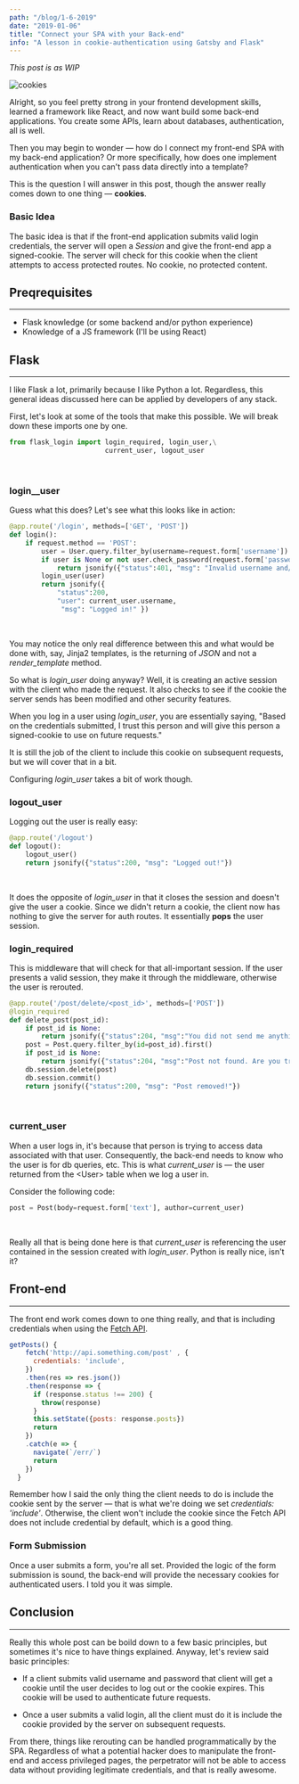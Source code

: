 ```yaml
---
path: "/blog/1-6-2019"
date: "2019-01-06"
title: "Connect your SPA with your Back-end"
info: "A lesson in cookie-authentication using Gatsby and Flask"
--- 
```


*This post is as WIP*

![cookies](https://images.unsplash.com/photo-1512668033346-09cfb0d8597b?ixlib=rb-1.2.1&ixid=eyJhcHBfaWQiOjEyMDd9&auto=format&fit=crop&w=700&q=60)

Alright, so you feel pretty strong in your frontend development skills, learned a framework like React, and now want build some back-end applications. You create some APIs, learn about databases, authentication, all is well.

Then you may begin to wonder &mdash; how do I connect my front-end SPA with my back-end application? Or more specifically, how does one implement authentication when you can't pass data directly into a template?

This is the question I will answer in this post, though the answer really comes down to one thing &mdash; **cookies**.

### Basic Idea
The basic idea is that if the front-end application submits valid login credentials, the server will open a *Session* and give the front-end app a signed-cookie. The server will check for this cookie when the client attempts to access protected routes. No cookie, no protected content.

## Preqrequisites
---
- Flask knowledge (or some backend and/or python experience)
- Knowledge of a JS framework (I'll be using React)

## Flask
---
I like Flask a lot, primarily because I like Python a lot. Regardless, this general ideas discussed here can be applied by developers of any stack.

First, let's look at some of the tools that make this possible. We will break down these imports one by one.

```python
from flask_login import login_required, login_user,\
                        current_user, logout_user
```
<br />

### login__user
Guess what this does? Let's see what this looks like in action:
 
```python
@app.route('/login', methods=['GET', 'POST'])
def login():
    if request.method == 'POST':
        user = User.query.filter_by(username=request.form['username']).first()
        if user is None or not user.check_password(request.form['password']):
            return jsonify({"status":401, "msg": "Invalid username and/or password" }), 401  
        login_user(user)        
        return jsonify({
            "status":200, 
            "user": current_user.username,            
             "msg": "Logged in!" })
```
<br />

You may notice the only real difference between this and what would be done with, say, Jinja2 templates, is the returning of *JSON* and not a *render_template* method. 

So what is *login_user* doing anyway? Well, it is creating an active session with the client who made the request. It also checks to see if the cookie the server sends has been modified and other security features.

When you log in a user using *login_user*, you are essentially saying, "Based on the credentials submitted, I trust this person and will give this person a signed-cookie to use on future requests."

It is still the job of the client to include this cookie on subsequent requests, but we will cover that in a bit.

Configuring *login_user* takes a bit of work though. 

### logout_user
Logging out the user is really easy:
```python
@app.route('/logout')
def logout():
    logout_user()
    return jsonify({"status":200, "msg": "Logged out!"})
```
<br />

It does the opposite of *login_user* in that it closes the session and doesn't give the user a cookie. Since we didn't return a cookie, the client now has nothing to give the server for auth routes. It essentially **pops** the user session.

### login_required
This is middleware that will check for that all-important session. If the user presents a valid session, they make it through the middleware, otherwise the user is rerouted.

```python
@app.route('/post/delete/<post_id>', methods=['POST'])
@login_required
def delete_post(post_id):    
    if post_id is None:
        return jsonify({"status":204, "msg":"You did not send me anything"})
    post = Post.query.filter_by(id=post_id).first()
    if post_id is None:
        return jsonify({"status":204, "msg":"Post not found. Are you trying to break me?"})
    db.session.delete(post)
    db.session.commit()
    return jsonify({"status":200, "msg": "Post removed!"})
```
<br />

### current_user

When a user logs in, it's because that person is trying to access data associated with that user. Consequently, the back-end needs to know who the user is for db queries, etc. This is what *current_user* is &mdash; the user returned from the \<User> table when we log a user in.     

Consider the following code:

```python
post = Post(body=request.form['text'], author=current_user)
```
<br />

Really all that is being done here is that *current_user* is referencing the user contained in the session created with *login_user*. Python is really nice, isn't it?

## Front-end
---
The front end work comes down to one thing really, and that is including credentials when using the [Fetch API](https://developer.mozilla.org/en-US/docs/Web/API/Fetch_API).

```javascript
getPosts() {
    fetch('http://api.something.com/post' , {      
      credentials: 'include',
    })
    .then(res => res.json())
    .then(response => {            
      if (response.status !== 200) {
        throw(response)
      }      
      this.setState({posts: response.posts})            
      return 
    })
    .catch(e => {      
      navigate(`/err/`)
      return 
    })
  }
```

Remember how I said the only thing the client needs to do is include the cookie sent by the server &mdash; that is what we're doing we set *credentials: 'include'*. Otherwise, the client won't include the cookie since the Fetch API does not include credential by default, which is a good thing.

### Form Submission
Once a user submits a form, you're all set. Provided the logic of the form submission is sound, the back-end will provide the necessary cookies for authenticated users. I told you it was simple.

## Conclusion
---

Really this whole post can be boild down to a few basic principles, but sometimes it's nice to have things explained. Anyway, let's review said basic principles:

- If a client submits valid username and password that client will get a cookie until the user decides to log out or the cookie expires. This cookie will be used to authenticate future requests.

- Once a user submits a valid login, all the client must do it is include the cookie provided by the server on subsequent requests.

From there, things like rerouting can be handled programmatically by the SPA. Regardless of what a potential hacker does to manipulate the front-end and access privileged pages, the perpetrator will not be able to access data without providing legitimate credentials, and that is really awesome.
